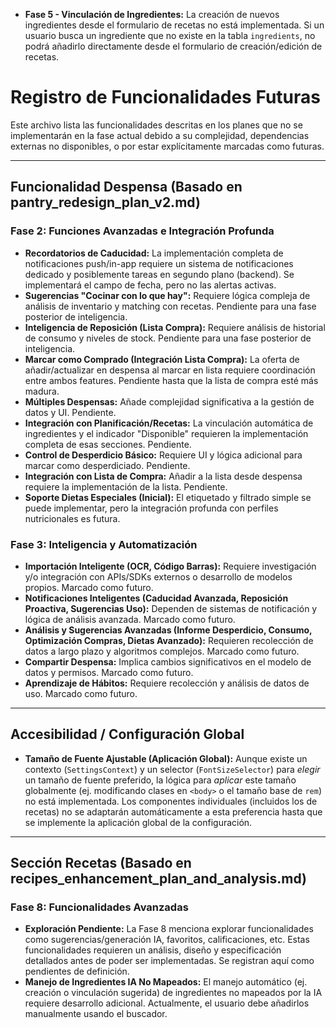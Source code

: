 - **Fase 5 - Vinculación de Ingredientes:** La creación de nuevos ingredientes desde el formulario de recetas no está implementada. Si un usuario busca un ingrediente que no existe en la tabla `ingredients`, no podrá añadirlo directamente desde el formulario de creación/edición de recetas.

# Registro de Funcionalidades Futuras

Este archivo lista las funcionalidades descritas en los planes que no se implementarán en la fase actual debido a su complejidad, dependencias externas no disponibles, o por estar explícitamente marcadas como futuras.

---

## Funcionalidad Despensa (Basado en pantry_redesign_plan_v2.md)

### Fase 2: Funciones Avanzadas e Integración Profunda
*   **Recordatorios de Caducidad:** La implementación completa de notificaciones push/in-app requiere un sistema de notificaciones dedicado y posiblemente tareas en segundo plano (backend). Se implementará el campo de fecha, pero no las alertas activas.
*   **Sugerencias "Cocinar con lo que hay":** Requiere lógica compleja de análisis de inventario y matching con recetas. Pendiente para una fase posterior de inteligencia.
*   **Inteligencia de Reposición (Lista Compra):** Requiere análisis de historial de consumo y niveles de stock. Pendiente para una fase posterior de inteligencia.
*   **Marcar como Comprado (Integración Lista Compra):** La oferta de añadir/actualizar en despensa al marcar en lista requiere coordinación entre ambos features. Pendiente hasta que la lista de compra esté más madura.
*   **Múltiples Despensas:** Añade complejidad significativa a la gestión de datos y UI. Pendiente.
*   **Integración con Planificación/Recetas:** La vinculación automática de ingredientes y el indicador "Disponible" requieren la implementación completa de esas secciones. Pendiente.
*   **Control de Desperdicio Básico:** Requiere UI y lógica adicional para marcar como desperdiciado. Pendiente.
*   **Integración con Lista de Compra:** Añadir a la lista desde despensa requiere la implementación de la lista. Pendiente.
*   **Soporte Dietas Especiales (Inicial):** El etiquetado y filtrado simple se puede implementar, pero la integración profunda con perfiles nutricionales es futura.

### Fase 3: Inteligencia y Automatización
*   **Importación Inteligente (OCR, Código Barras):** Requiere investigación y/o integración con APIs/SDKs externos o desarrollo de modelos propios. Marcado como futuro.
*   **Notificaciones Inteligentes (Caducidad Avanzada, Reposición Proactiva, Sugerencias Uso):** Dependen de sistemas de notificación y lógica de análisis avanzada. Marcado como futuro.
*   **Análisis y Sugerencias Avanzadas (Informe Desperdicio, Consumo, Optimización Compras, Dietas Avanzado):** Requieren recolección de datos a largo plazo y algoritmos complejos. Marcado como futuro.
*   **Compartir Despensa:** Implica cambios significativos en el modelo de datos y permisos. Marcado como futuro.
*   **Aprendizaje de Hábitos:** Requiere recolección y análisis de datos de uso. Marcado como futuro.

---

## Accesibilidad / Configuración Global

*   **Tamaño de Fuente Ajustable (Aplicación Global):** Aunque existe un contexto (`SettingsContext`) y un selector (`FontSizeSelector`) para *elegir* un tamaño de fuente preferido, la lógica para *aplicar* este tamaño globalmente (ej. modificando clases en `<body>` o el tamaño base de `rem`) no está implementada. Los componentes individuales (incluidos los de recetas) no se adaptarán automáticamente a esta preferencia hasta que se implemente la aplicación global de la configuración.

---

## Sección Recetas (Basado en recipes_enhancement_plan_and_analysis.md)

### Fase 8: Funcionalidades Avanzadas
*   **Exploración Pendiente:** La Fase 8 menciona explorar funcionalidades como sugerencias/generación IA, favoritos, calificaciones, etc. Estas funcionalidades requieren un análisis, diseño y especificación detallados antes de poder ser implementadas. Se registran aquí como pendientes de definición.
*   **Manejo de Ingredientes IA No Mapeados:** El manejo automático (ej. creación o vinculación sugerida) de ingredientes no mapeados por la IA requiere desarrollo adicional. Actualmente, el usuario debe añadirlos manualmente usando el buscador.